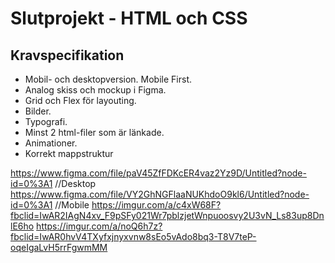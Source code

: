 # Slutprojekt - HTML och CSS

## Kravspecifikation

* Mobil- och desktopversion. Mobile First.
* Analog skiss och mockup i Figma.
* Grid och Flex för layouting.
* Bilder.
* Typografi.
* Minst 2 html-filer som är länkade.
* Animationer.
* Korrekt mappstruktur

https://www.figma.com/file/paV45ZfFDKcER4vaz2Yz9D/Untitled?node-id=0%3A1 //Desktop
https://www.figma.com/file/VY2GhNGFlaaNUKhdoO9kl6/Untitled?node-id=0%3A1 //Mobile
https://imgur.com/a/c4xW68F?fbclid=IwAR2IAgN4xv_F9pSFy021Wr7pblzjetWnpuoosvy2U3vN_Ls83up8DnlE6ho
https://imgur.com/a/noQ6h7z?fbclid=IwAR0hvV4TXyfxjnyxvnw8sEo5vAdo8bq3-T8V7teP-oqeIgaLvH5rrFgwmMM
